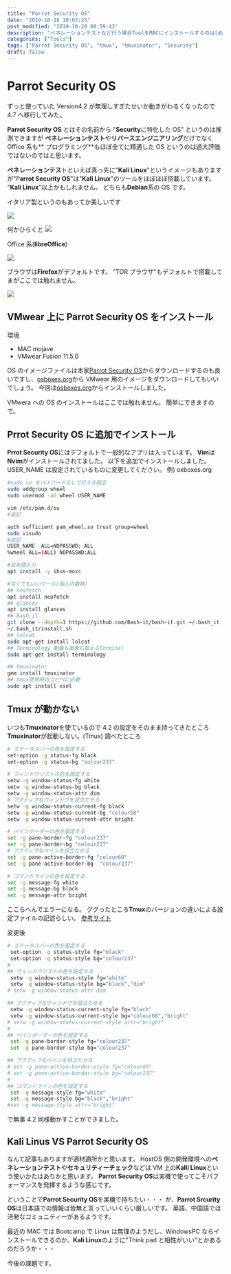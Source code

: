 ```yaml
---
title: "Parrot Security OS"
date: "2019-10-18 10:03:25"
post_modified: "2019-10-20 08:59:42"
description: "ペネレーションテストなど行う場合ToolをMACにインストールするのは[めんどくさい]{.under_line}し限界もあるので**Parrot Security OS**を準備する"
categories: ["Tools"]
tags: ["Parrot Security OS", "tmux", "tmuxinator", "Security"]
draft: false
---
```


# Parrot Security OS

ずっと使っていた Version4.2 が無理しすぎたせいか動きがわるくなったので 4.7 へ移行してみた。

**Parrot Security OS** とはその名前から "**Security**に特化した OS" というのは推測できますが **ペネレーションテスト**や**リバースエンジニアリング**だけでなく Office 系も**
プログラミング**もほぼ全てに精通した OS というのは過大評価ではないのではと思います。

**ペネレーションテス**トといえば真っ先に"**Kali Linux**"というイメージもありますが"P**arrot Security OS**"は"**Kali Linux**"のツールをほぼほぼ搭載しています。
"**Kali Linux**"以上かもしれません。 どちらも**Debian**系の OS です。

イタリア製というのもあってか美しいです

![](images/Screen-Shot-2019-10-01-at-20.57.31.png)

何かひらくと
![](images/Screen-Shot-2019-10-01-at-20.57.15.png)

Office 系(**libreOffice**)

![](images/Screen-Shot-2019-10-01-at-21.07.26.png)

ブラウザは**Firefox**がデフォルトです。
"TOR ブラウザ"もデフォルトで搭載してまがここでは触れません。

![](images/Screen-Shot-2019-10-01-at-21.09.29.png)

## VMwear 上に Parrot Security OS をインストール

環境

- MAC mojave
- VMwear Fusion 11.5.0

OS
のイメージファイルは本家[Parrot Security OS](https://parrotlinux.org/)からダウンロードするのも良いですし、[osboxes.org](https://www.osboxes.org/parrot-security-os/)から
VMwear 用のイメージをダウンロードしてもいいでしょう。 今回は[osboxes.org](https://www.osboxes.org/parrot-security-os/)からインストールしました。

VMwera への OS のインストールはここでは触れません。 簡単にできますので。

## Prrot Security OS に追加でインストール

**Prrot Security OS**にはデフォルトで一般的なアプリは入っています。
**Vim**は**Nvim**がインストールされてました。 以下を追加でインストールしました。 USER_NAME は設定されているものに変更してください。 例) oxboxes.org

```bash
#sudo su をパスワードなしで行える設定
sudo addgroup wheel
sudo usermod -aG wheel USER_NAME

vim /etc/pam.d/su
#追記

auth sufficient pam_wheel.so trust group=wheel
sudo visudo
#追記
USER_NAME  ALL=NOPASSWD: ALL
%wheel ALL=(ALL) NOPASSWD:ALL
```

```bash
#日本語入力
apt install -y ibus-mozc
```

```bash
#なくてもいいツール(個人の趣味)
## neofetch
apt install neofetch
## glances
apt install glances
## bash_it
git clone --depth=1 https://github.com/Bash-it/bash-it.git ~/.bash_it
~/.bash_it/install.sh
## lolcat
sudo apt-get install lolcat
## Terminology 動画も画像も扱えるTerminal
sudo apt-get install terminology

## tmuxinator
gem install tmuxinator
## tmux使用時のコピペに必要
sudo apt install xsel
```

## Tmux が動かない

いつも**Tmuxinator**を使ているので 4.2 の設定をそのまま持ってきたところ**Tmuxinator**が起動しない。(Tmux)
調べたところ

```bash
# ステータスバーの色を設定する
set-option -g status-fg black
set-option -g status-bg "colour237"

# ウィンドウリストの色を設定する
setw -g window-status-fg white
setw -g window-status-bg black
setw -g window-status-attr dim
# アクティブなウィンドウを目立たせる
setw -g window-status-current-fg black
setw -g window-status-current-bg "colour68"
setw -g window-status-current-attr bright

# ペインボーダーの色を設定する
set -g pane-border-fg "colour237"
set -g pane-border-bg "colour237"
# アクティブなペインを目立たせる
set -g pane-active-border-fg "colour68"
set -g pane-active-border-bg  "colour237"

# コマンドラインの色を設定する
set -g message-fg white
set -g message-bg black
set -g message-attr bright
```

ここらへんでエラーになる。 ググったところ**Tmux**のバージョンの違いによる設定ファイルの記述らしい。
[参考サイト](https://qiita.com/TsutomuNakamura/items/663b8e456768f29e37ed)

変更後

```bash
# ステータスバーの色を設定する
 set-option -g status-style fg="black"
 set-option -g status-style bg="colour237"
#
## ウィンドウリストの色を設定する
 setw -g window-status-style fg="white"
 setw -g window-status-style bg="black","dim"
# setw -g window-status-attr dim

## アクティブなウィンドウを目立たせる
 setw -g window-status-current-style fg="black"
 setw -g window-status-current-style bg="colour68","bright"
# setw -g window-status-current-style attr="bright"
#
## ペインボーダーの色を設定する
 set -g pane-border-style fg="colour237"
 set -g pane-border-style bg="colour237"

## アクティブなペインを目立たせる
# set -g pane-active-border-style fg="colour68"
# set -g pane-active-border-style bg="colour237"
#
## コマンドラインの色を設定する
 set -g message-style fg="white"
 set -g message-style bg="black","bright"
#set -g message-style attr="bright"
```

で無事 4.2 同様動かすことができました。

## Kali Linus VS Parrot Security OS

なんて記事もありますが適材適所かと思います。 HostOS 側の開発環境への**ペネレーションテスト**や**セキュリティーチェック**などは VM 上の**Kalli Linux**という使いかたはありかと思います。
**Parrot Security OS**は実機で使ってこそパフォーマンスを発揮するような感じです。

ということで**Parrot Security OS**を実機で持ちたい・・・ が、**Parrot Srcurity OS**は日本語での情報は皆無と言っていいくらい厳しいです。 英語、中国語では活発なコミュニティーがあるようです。

最近の MAC では Bootcamp で Linux は無理のようだし、WindowsPC ならインストールできるのか、**Kali Linux**のように"Think pad と相性がいい"とかあるのだろうか・・・

今後の課題です。
